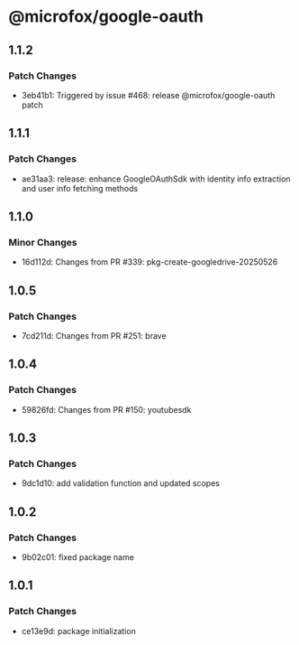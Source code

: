 # @microfox/google-oauth

## 1.1.2

### Patch Changes

- 3eb41b1: Triggered by issue #468: release @microfox/google-oauth patch

## 1.1.1

### Patch Changes

- ae31aa3: release: enhance GoogleOAuthSdk with identity info extraction and user info fetching methods

## 1.1.0

### Minor Changes

- 16d112d: Changes from PR #339: pkg-create-googledrive-20250526

## 1.0.5

### Patch Changes

- 7cd211d: Changes from PR #251: brave

## 1.0.4

### Patch Changes

- 59826fd: Changes from PR #150: youtubesdk

## 1.0.3

### Patch Changes

- 9dc1d10: add validation function and updated scopes

## 1.0.2

### Patch Changes

- 9b02c01: fixed package name

## 1.0.1

### Patch Changes

- ce13e9d: package initialization
